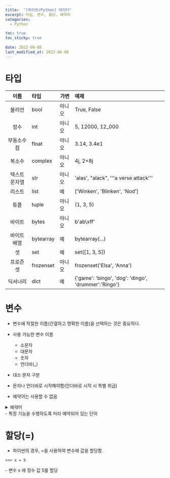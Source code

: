 ```yaml
---
title:  "[파이썬/Python] 데이터"
excerpt: 타입, 변수, 할당, 예약어
categories:
  - Python

toc: true
toc_sticky: true
 
date: 2022-08-08
last_modified_at: 2022-08-08
---
```


# 타입
|**이름**|타입|가변|예제
|:---:|:---|---|:---|
|불리언|bool|아니오|True, False|
|정수|int|아니오|5, 12000, 12_000|
|부동소수점|float|아니오|3.14, 3.4e1|
|복소수|complex|아니오|4j, 2+8j|
|텍스트 문자열|str|아니오|'alas', "alack", '''a verse attack'''|
|리스트|list|예|['Winken', 'Blinken', 'Nod']|
|튜플|tuple|아니오|(1, 3, 5)|
|바이트|bytes|아니오|b'ab\xff'|
|바이트 배열|bytearray|예|bytearray(...)|
|셋|set|예|set([1, 3, 5])|
|프로즌 셋|frozenset|아니오|frozenset('Elsa', 'Anna')
|딕셔너리|dict|예|{'game': 'bingo', 'dog': 'dingo', 'drummer':'Ringo'}|

# 변수

- 변수에 적절한 이름(간결하고 명확한 이름)을 선택하는 것은 중요하다.


- 사용 가능한 변수 이름
    * 소문자
    * 대문자
    * 숫자
    * 언더바(_)

- 대소 문자 구분
- 문자나 언더바로 시작해야함(언더바로 시작 시 특별 취급)
- 예약어는 사용할 수 없음

<details>
<summary>예약어</summary>
<div markdown="1">       

```
False         await            else            import           pass
None          break            except          in               raise
True          class            finally         is               return 
and           continue         for             lambda           try
as            def              from            nonlocal         while
assert        del              global          not              with
async         elif             if              or               yield
```
</div>
</details>
- 특정 기능을 수행하도록 미리 예약되어 있는 단어


# 할당(=)
- 파이썬의 경우, =을 사용하여 변수에 값을 할당함.
```
>>> x = 5
```
\- 변수 x 에 정수 값 5를 할당
